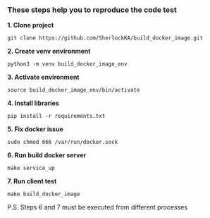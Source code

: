 ### These steps help you to reproduce the code test<br>
**1. Clone project**
```
git clone https://github.com/SherlockKA/build_docker_image.git
```
**2. Create venv environment**
```
python3 -m venv build_docker_image_env
```
**3. Activate environment**
```
source build_docker_image_env/bin/activate
```
**4. Install libraries**
```
pip install -r requirements.txt
```
**5. Fix docker issue**
```
sudo chmod 666 /var/run/docker.sock
```
**6. Run build docker server**
```
make service_up
```
**7. Run client test**
```
make build_docker_image
```

P.S. Steps 6 and 7 must be executed from different processes <br>
